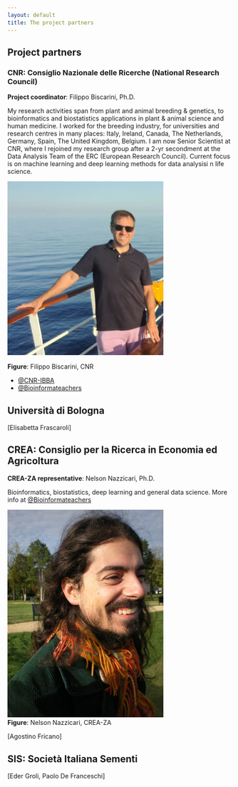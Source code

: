 ```yaml
---
layout: default
title: The project partners
---
```


## Project partners

### CNR: Consiglio Nazionale delle Ricerche (National Research Council)

**Project coordinator**: Filippo Biscarini, Ph.D.

My research activities span from plant and animal breeding & genetics, to bioinformatics and biostatistics applications in plant & animal science and human medicine. I worked for the breeding industry, for universities and research centres in many places: Italy, Ireland, Canada, The Netherlands, Germany, Spain, The United Kingdom, Belgium. I am now Senior Scientist at CNR, where I rejoined my research group after a 2-yr secondment at the Data Analysis Team of the ERC (European Research Council). Current focus is on machine learning and deep learning methods for data analysisi n life science.

![SIS](/assets/img/pic3.jpg)
<div class="caption"><b>Figure</b>: Filippo Biscarini, CNR
</div>

- [@CNR-IBBA](https://ibba.cnr.it/staff/filippo-biscarini/)
- [@Bioinformateachers](https://bioinformateachers.github.io/filippo.html)

## Università di Bologna

\[Elisabetta Frascaroli\]

## CREA: Consiglio per la Ricerca in Economia ed Agricoltura

**CREA-ZA representative**: Nelson Nazzicari, Ph.D.

Bioinformatics, biostatistics, deep learning and general data science. More info at [@Bioinformateachers](https://bioinformateachers.github.io/nelson.html)

<img src="/assets/img/pic_nelson.jpg" width="350" />
<div class="caption"><b>Figure</b>: Nelson Nazzicari, CREA-ZA</div>

\[Agostino Fricano\]

## SIS: Società Italiana Sementi

\[Eder Groli, Paolo De Franceschi\]


